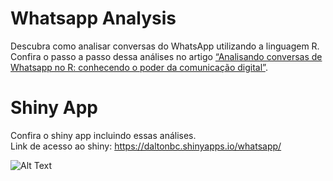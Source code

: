 # Whatsapp Analysis
Descubra como analisar conversas do WhatsApp utilizando a linguagem R.<br>
Confira o passo a passo dessa análises no artigo [“Analisando conversas de Whatsapp no R: conhecendo o poder da comunicação digital”](https://medium.com/psicodata/analisando-conversas-de-whatsapp-no-r-c3-a7-c3-a3o-digital-2243104f0a05).

# Shiny App

Confira o shiny app incluindo essas análises. <br>
Link de acesso ao shiny: https://daltonbc.shinyapps.io/whatsapp/


![Alt Text](https://miro.medium.com/max/2000/1*vmH8ijQG-1c5MP9DFqez4w.gif)